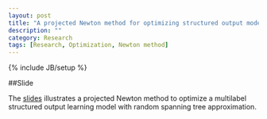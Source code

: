 ```yaml
---
layout: post
title: "A projected Newton method for optimizing structured output model" 
description: ""
category: Research
tags: [Research, Optimization, Newton method]
---
```

{% include JB/setup %}


##Slide

The [slides](https://github.com/hongyusu/Posters_and_Presentations/blob/master/Presentations/group_meeting_20150522/group_meeting_RTA_With_Projected_Newton.pdf) illustrates a projected Newton method to optimize a multilabel structured output learning model with random spanning tree approximation.
